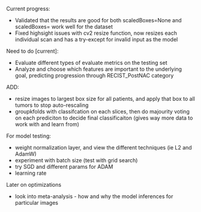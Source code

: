 Current progress: 
* Validated that the results are good for both scaledBoxes=None and scaledBoxes=<largest box> work well for the dataset
* Fixed highsight issues with cv2 resize function, now resizes each individual scan and has a try-except for invalid input as the model

Need to do [current]:
* Evaluate different types of evaluate metrics on the testing set
* Analyze and choose which features are important to the underlying goal, predicting progression through RECIST_PostNAC category


ADD:
* resize images to largest box size for all patients, and apply that box to all tumors to stop auto-rescaling 
* groupkfolds with classifcation on each slices, then do majourity voting on each prediciton to decide final classificaiton (gives way more data to work with and learn from)

For model testing:
* weight normalization layer, and view the different techniques (ie L2 and AdamW)
* experiment with batch size (test with grid search)
* try SGD and different params for ADAM 
* learning rate

Later on optimizations
* look into meta-analysis - how and why the model inferences for particular images